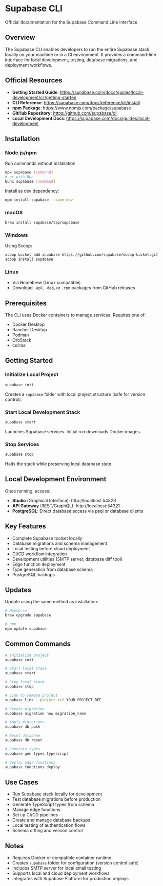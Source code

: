 # Supabase CLI

Official documentation for the Supabase Command Line Interface.

## Overview

The Supabase CLI enables developers to run the entire Supabase stack locally on your machine or in a CI environment. It provides a command-line interface for local development, testing, database migrations, and deployment workflows.

## Official Resources

- **Getting Started Guide**: https://supabase.com/docs/guides/local-development/cli/getting-started
- **CLI Reference**: https://supabase.com/docs/reference/cli/install
- **npm Package**: https://www.npmjs.com/package/supabase
- **GitHub Repository**: https://github.com/supabase/cli
- **Local Development Docs**: https://supabase.com/docs/guides/local-development

## Installation

### Node.js/npm

Run commands without installation:

```bash
npx supabase [command]
# or with Bun
bunx supabase [command]
```

Install as dev dependency:

```bash
npm install supabase --save-dev
```

### macOS

```bash
brew install supabase/tap/supabase
```

### Windows

Using Scoop:

```bash
scoop bucket add supabase https://github.com/supabase/scoop-bucket.git
scoop install supabase
```

### Linux

- Via Homebrew (Linux compatible)
- Download `.apk`, `.deb`, or `.rpm` packages from GitHub releases

## Prerequisites

The CLI uses Docker containers to manage services. Requires one of:
- Docker Desktop
- Rancher Desktop
- Podman
- OrbStack
- colima

## Getting Started

### Initialize Local Project

```bash
supabase init
```

Creates a `supabase` folder with local project structure (safe for version control).

### Start Local Development Stack

```bash
supabase start
```

Launches Supabase services. Initial run downloads Docker images.

### Stop Services

```bash
supabase stop
```

Halts the stack while preserving local database state.

## Local Development Environment

Once running, access:

- **Studio** (Graphical Interface): http://localhost:54323
- **API Gateway** (REST/GraphQL): http://localhost:54321
- **PostgreSQL**: Direct database access via psql or database clients

## Key Features

- Complete Supabase toolset locally
- Database migrations and schema management
- Local testing before cloud deployment
- CI/CD workflow integration
- Development utilities (SMTP server, database diff tool)
- Edge function deployment
- Type generation from database schema
- PostgreSQL backups

## Updates

Update using the same method as installation:

```bash
# Homebrew
brew upgrade supabase

# npm
npm update supabase
```

## Common Commands

```bash
# Initialize project
supabase init

# Start local stack
supabase start

# Stop local stack
supabase stop

# Link to remote project
supabase link --project-ref YOUR_PROJECT_REF

# Create migration
supabase migration new migration_name

# Apply migrations
supabase db push

# Reset database
supabase db reset

# Generate types
supabase gen types typescript

# Deploy edge functions
supabase functions deploy
```

## Use Cases

- Run Supabase stack locally for development
- Test database migrations before production
- Generate TypeScript types from schema
- Manage edge functions
- Set up CI/CD pipelines
- Create and manage database backups
- Local testing of authentication flows
- Schema diffing and version control

## Notes

- Requires Docker or compatible container runtime
- Creates `supabase` folder for configuration (version control safe)
- Includes SMTP server for local email testing
- Supports local and cloud deployment workflows
- Integrates with Supabase Platform for production deploys

